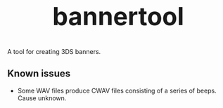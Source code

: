 <b><center><h1>bannertool</h></center></b>
==========

A tool for creating 3DS banners.

<b>Known issues</b>
--------

* Some WAV files produce CWAV files consisting of a series of beeps. Cause unknown.